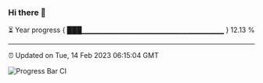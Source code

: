 ### Hi there 👋

⏳ Year progress { ███▁▁▁▁▁▁▁▁▁▁▁▁▁▁▁▁▁▁▁▁▁▁▁▁▁▁▁ } 12.13 %

---

⏰ Updated on Tue, 14 Feb 2023 06:15:04 GMT

![Progress Bar CI](https://github.com/liununu/liununu/workflows/Progress%20Bar%20CI/badge.svg)

